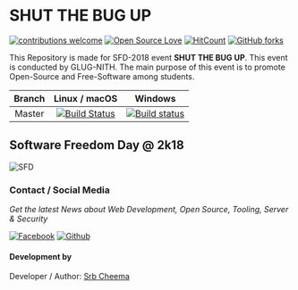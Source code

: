 # SHUT THE BUG UP
[![contributions welcome](https://img.shields.io/badge/contributions-welcome-brightgreen.svg?style=flat)](https://github.com/glugnith/SHUT_THE_BUG_UP/issues)
[![Open Source Love](https://badges.frapsoft.com/os/v1/open-source.png?v=103)](https://github.com/glugnith/SHUT_THE_BUG_UP)
[![HitCount](http://hits.dwyl.io/glugnith/SHUT_THE_BUG_UP.svg)](http://hits.dwyl.io/glugnith/SHUT_THE_BUG_UP)
[![GitHub forks](https://img.shields.io/github/forks/glugnith/SHUT_THE_BUG_UP.svg?style=social&label=Fork)](https://github.com/glugnith/SHUT_THE_BUG_UP/network/members)

This Repository is made for SFD-2018 event **SHUT THE BUG UP**. This event is conducted by GLUG-NITH. The main purpose of this event is to promote Open-Source and Free-Software among students.


Branch | Linux / macOS | Windows
:----: | :-----------: | :-----:
Master | [![Build Status](https://travis-ci.org/glugnith/SHUT_THE_BUG_UP.svg?branch=master)](https://travis-ci.org/glugnith/SHUT_THE_BUG_UP) | [![Build status](https://ci.appveyor.com/api/projects/status/e4es1mne0j0mkg8n/branch/master?svg=true)](https://ci.appveyor.com/project/srbcheema1/shut-the-bug-up/branch/master)

## Software Freedom Day @ 2k18

![SFD](images/sfd_events.jpeg)


### Contact / Social Media

*Get the latest News about Web Development, Open Source, Tooling, Server & Security*

[![Facebook](https://github.frapsoft.com/social/facebook.png)](https://www.facebook.com/glug.nith/)
[![Github](https://github.frapsoft.com/social/github.png)](https://github.com/glugnith/)

#### Development by

Developer / Author: [Srb Cheema](https://github.com/srbcheema1/)
